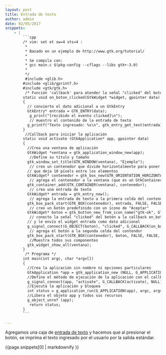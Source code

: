 ```yaml
---
layout: post
title: Entrada de texto
author: admin
date: 02/05/2017
snippets: 
    - |
        ```cpp
        /* vim: set et sw=4 sts=4 :
         *
         * Basado en un ejemplo de http://www.gtk.org/tutorial/
         *
         * Se compila con:
         * gcc main.c $(pkg-config --cflags --libs gtk+-3.0)
         *
         */
         #include <glib.h>
        #include <glib/gprintf.h>
        #include <gtk/gtk.h>
         /* Función 'callback' para atender la señal "clicked" del botón */
        static void on_boton_clicked(GtkWidget *widget, gpointer data)
        {
          // convierto el dato adicional a un GtkEntry
          GtkEntry* entrada = GTK_ENTRY(data);
           g_print("[recibido el evento clicked]\n");
           // muestro el contenido de la entrada de texto
          g_printf("Texto ingresado: %s\n", gtk_entry_get_text(entrada));
        }
         //Callback para iniciar la aplicación
        static void activate (GtkApplication* app, gpointer data)
        {
          //Crea una ventana de aplicación
          GtkWidget *ventana = gtk_application_window_new(app);
           //Define su título y tamaño
          gtk_window_set_title(GTK_WINDOW(ventana), "Ejemplo");
           // creo un contenedor que divide horizontalmente para poner mis widgets
          // que deja 10 píxels entre los elementos
          GtkWidget* contenedor = gtk_box_new(GTK_ORIENTATION_HORIZONTAL, 10);
           // agrega el contenedor a la ventana (que es un GtkContainer)
          gtk_container_add(GTK_CONTAINER(ventana), contenedor);
           // creo una entrada de texto
          GtkWidget* entrada = gtk_entry_new();
           // agrega la entrada de texto a la primera celda del contendor
          gtk_box_pack_start(GTK_BOX(contenedor), entrada, FALSE, FALSE, 0);
           // creo un botón predefinido con un ícono de "Aceptar"
          GtkWidget* boton = gtk_button_new_from_icon_name("gtk-ok", GTK_ICON_SIZE_BUTTON);
           // conecto la señal "clicked" del botón a la callback on_boton_clicked()
          // y le envío el widget entrada como dato adicional
          g_signal_connect(G_OBJECT(boton), "clicked", G_CALLBACK(on_boton_clicked), entrada);
           // agrega el botón a la segunda celda del contendor
          gtk_box_pack_start(GTK_BOX(contenedor), boton, FALSE, FALSE, 0);
           //Muestra todos sus componentes
          gtk_widget_show_all(ventana);
        }
         /* Programa */
        int main(int argc, char *argv[])
        {
          //Crea la aplicación sin nombre ni opciones particulares
          GtkApplication *app = gtk_application_new (NULL, G_APPLICATION_FLAGS_NONE);
          //Define el método de ejecución de la aplicación con el callback
          g_signal_connect(app, "activate", G_CALLBACK(activate), NULL);
          //Ejecuta la aplicación y bloquea
          int status = g_application_run(G_APPLICATION(app), argc, argv);
          //Libera el objeto app y todos sus recursos
          g_object_unref (app);
           return status;
        }
        ```

---
```

<div class="entry-content">
						<p>Agregamos una caja de <a href="http://library.gnome.org/devel/gtk/stable/GtkEntry.html">entrada de texto</a> y hacemos que al presionar el botón, se imprima el texto ingresado por el usuario por la salida estándar.</p>
<div><div>{{page.snippets[0] | markdownify }}</div></div>
											</div>
